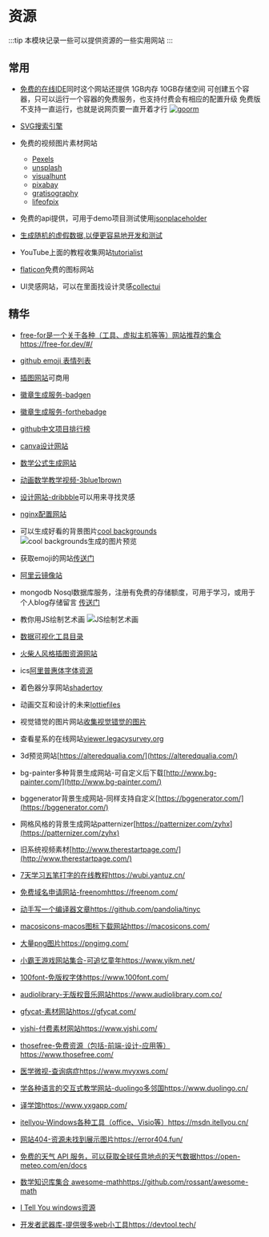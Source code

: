 # 资源
:::tip
本模块记录一些可以提供资源的一些实用网站
:::
## 常用

* [免费的在线IDE](https://ide.goorm.io/)同时这个网站还提供 1GB内存 10GB存储空间 可创建五个容器，只可以运行一个容器的免费服务，也支持付费会有相应的配置升级 免费版不支持一直运行，也就是说网页要一直开着才行
[![goorm](https://imgkr.cn-bj.ufileos.com/9a4a153f-080f-43a4-bd61-561fad4d6364.png)](https://ide.goorm.io/my)

* [SVG搜索引擎](https://www.svgrepo.com/)

* 免费的视频图片素材网站 
  * [Pexels](https://www.pexels.com/zh-cn/)
  * [unsplash](https://unsplash.com/)
  * [visualhunt](https://visualhunt.com/)
  * [pixabay](https://pixabay.com/zh/)
  * [gratisography](https://gratisography.com/)
  * [lifeofpix](https://www.lifeofpix.com/)

* 免费的api提供，可用于demo项目测试使用[jsonplaceholder](https://jsonplaceholder.typicode.com/)

* [生成随机的虚假数据,以便更容易地开发和测试](https://random-data-api.com/)

* YouTube上面的教程收集网站[tutorialist](https://www.tutorialist.io/)

* [flaticon](https://www.flaticon.com/)免费的图标网站

* UI灵感网站，可以在里面找设计灵感[collectui](https://collectui.com/)

## 精华

* [free-for是一个关于各种（工具、虚拟主机等等）网站推荐的集合](https://free-for.dev/#/)https://free-for.dev/#/

* [github emoji 表情列表](https://www.cnblogs.com/takeurhand/p/6940135.html)

* [插图网站](https://undraw.co/illustrations)可商用

* [徽章生成服务-badgen](https://badgen.net/)

* [徽章生成服务-forthebadge](https://forthebadge.com/)

* [github中文项目排行榜](https://github.com/kon9chunkit/GitHub-Chinese-Top-Charts)

* [canva设计网站](https://www.canva.com/join/heads-locate-foam)

* [数学公式生成网站](https://www.mathjax.org/)

* [动画数学教学视频-3blue1brown](https://www.3blue1brown.com)

* [设计网站-dribbble](https://dribbble.com)可以用来寻找灵感

* [nginx配置网站](https://www.digitalocean.com/community/tools/nginx)

* 可以生成好看的背景图片[cool backgrounds](https://coolbackgrounds.io/black-background/)
![cool backgrounds生成的图片预览](https://imgkr.cn-bj.ufileos.com/24bfd30d-dd97-4bbe-999a-94d3ff4741cf.png)

* 获取emoji的网站[传送门](http://getemoji.com/)

* [阿里云镜像站](https://developer.aliyun.com/mirror/ )

* mongodb Nosql数据库服务，注册有免费的存储额度，可用于学习，或用于个人blog存储留言 [传送门](https://www.mongodb.com/)

* 教你用JS绘制艺术画[](https://generativeartistry.com/tutorials/)
![JS绘制艺术画](https://imgkr.cn-bj.ufileos.com/26f9e5ea-e9d6-421d-9a9f-2e28c6d74338.png)

* [数据可视化工具目录](https://datavizcatalogue.com/ZH/)

* [火柴人风格插图资源网站](http://pictogram2.com/)

* ics[阿里普惠体字体资源](https://ics.alibaba.com/project/Hn8mXx)

* 着色器分享网站[shadertoy](https://www.shadertoy.com/)

* 动画交互和设计的未来[lottiefiles](https://lottiefiles.com/)

* 视觉错觉的图片网站[收集视觉错觉的图片](http://www.ritsumei.ac.jp/~akitaoka/index-e.html)

* 查看星系的在线网站[viewer.legacysurvey.org](https://viewer.legacysurvey.org/)

* 3d预览网站[https://alteredqualia.com/](https://alteredqualia.com/)

* bg-painter多种背景生成网站-可自定义后下载[http://www.bg-painter.com/](http://www.bg-painter.com/)

* bggenerator背景生成网站-同样支持自定义[https://bggenerator.com/](https://bggenerator.com/)

* 网格风格的背景生成网站patternizer[https://patternizer.com/zyhx](https://patternizer.com/zyhx)

* 旧系统视频素材[http://www.therestartpage.com/](http://www.therestartpage.com/)

* [7天学习五笔打字的在线教程](https://wubi.yantuz.cn/)https://wubi.yantuz.cn/

* [免费域名申请网站-freenom](https://freenom.com/)https://freenom.com/

* [动手写一个编译器文章](https://github.com/pandolia/tinyc)https://github.com/pandolia/tinyc

* [macosicons-macos图标下载网站](https://macosicons.com/)https://macosicons.com/

* [大量png图片](https://pngimg.com/)https://pngimg.com/

* [小霸王游戏网站集合-可追忆童年](https://www.yikm.net/)https://www.yikm.net/

* [100font-免版权字体](https://www.100font.com/)https://www.100font.com/

* [audiolibrary-无版权音乐网站](https://www.audiolibrary.com.co/)https://www.audiolibrary.com.co/

* [gfycat-素材网站](https://gfycat.com/)https://gfycat.com/

* [vjshi-付费素材网站](https://www.vjshi.com/)https://www.vjshi.com/

* [thosefree-免费资源（包括-前端-设计-应用等）](https://www.thosefree.com/)https://www.thosefree.com/

* [医学微视-查询病症](https://www.mvyxws.com/)https://www.mvyxws.com/

* [学各种语言的交互式教学网站-duolingo多邻国](https://www.duolingo.cn/)https://www.duolingo.cn/

* [译学馆](https://www.yxgapp.com/)https://www.yxgapp.com/

* [itellyou-Windows各种工具（office、Visio等）](https://msdn.itellyou.cn/)https://msdn.itellyou.cn/

* [网站404-资源未找到展示图片](https://error404.fun/)https://error404.fun/

* [免费的天气 API 服务，可以获取全球任意地点的天气数据](https://open-meteo.com/en/docs)https://open-meteo.com/en/docs

* [数学知识库集合 awesome-math](https://github.com/rossant/awesome-math)https://github.com/rossant/awesome-math

* [I Tell You windows资源](https://msdn.itellyou.cn/)

* [开发者武器库-提供很多web小工具](https://devtool.tech/)https://devtool.tech/